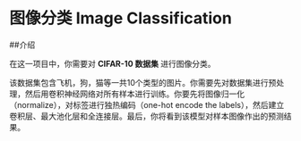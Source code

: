 # 图像分类 Image Classification

##介绍

在这一项目中，你需要对 **CIFAR-10 数据集** 进行图像分类。

该数据集包含飞机，狗，猫等一共10个类型的图片。你需要先对数据集进行预处理，然后用卷积神经网络对所有样本进行训练。你要先将图像归一化（normalize），对标签进行独热编码（one-hot encode the labels），然后建立卷积层、最大池化层和全连接层。最后，你将看到该模型对样本图像作出的预测结果。
